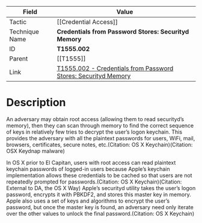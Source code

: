 
|Field|Value|
|---|---|
|Tactic|[[Credential Access]]|
|Technique Name|**Credentials from Password Stores: Securityd Memory**|
|ID|**T1555.002**|
|Parent|[[T1555]]|
|Link|[T1555.002 - Credentials from Password Stores: Securityd Memory](https://attack.mitre.org/techniques/T1555/002)|

# Description

An adversary may obtain root access (allowing them to read securityd’s memory), then they can scan through memory to find the correct sequence of keys in relatively few tries to decrypt the user’s logon keychain. This provides the adversary with all the plaintext passwords for users, WiFi, mail, browsers, certificates, secure notes, etc.(Citation: OS X Keychain)(Citation: OSX Keydnap malware)

In OS X prior to El Capitan, users with root access can read plaintext keychain passwords of logged-in users because Apple’s keychain implementation allows these credentials to be cached so that users are not repeatedly prompted for passwords.(Citation: OS X Keychain)(Citation: External to DA, the OS X Way) Apple’s securityd utility takes the user’s logon password, encrypts it with PBKDF2, and stores this master key in memory. Apple also uses a set of keys and algorithms to encrypt the user’s password, but once the master key is found, an adversary need only iterate over the other values to unlock the final password.(Citation: OS X Keychain)
